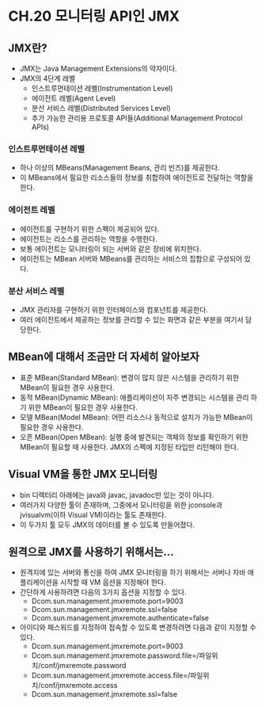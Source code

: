 # CH.20 모니터링 API인 JMX
## JMX란?
- JMX는 Java Management Extensions의 약자이다.
- JMX의 4단계 레벨
  - 인스트루먼테이션 레벨(Instrumentation Level)
  - 에이전트 레벨(Agent Level)
  - 분산 서비스 레벨(Distributed Services Level)
  - 추가 가능한 관리용 프로토콜 API들(Additional Management Protocol APIs)
### 인스트루먼테이션 레벨
- 하나 이상의 MBeans(Management Beans, 관리 빈즈)를 제공한다.
- 이 MBeans에서 필요한 리소스들의 정보를 취합하여 에이전트로 전달하는 역할을 한다.
### 에이전트 레벨
- 에이전트를 구현하기 위한 스펙이 제공되어 있다.
- 에이전트는 리소스를 관리하는 역할을 수행한다.
- 보통 에이전트는 모니터링이 되는 서버와 같은 장비에 위치한다.
- 에이전트는 MBean 서버와 MBeans를 관리하는 서비스의 집합으로 구성되어 있다.
### 분산 서비스 레벨
- JMX 관리자를 구현하기 위한 인터페이스와 컴포넌트를 제공한다.
- 여러 에이전트에서 제공하는 정보를 관리할 수 있는 화면과 같은 부분을 여기서 담당한다.
## MBean에 대해서 조금만 더 자세히 알아보자
- 표준 MBean(Standard MBean): 변경이 많지 않은 시스템을 관리하기 위한 MBean이 필요한 경우 사용한다.
- 동적 MBean(Dynamic MBean): 애플리케이션이 자주 변경되는 시스템을 관리 하기 위한 MBean이 필요한 경우 사용한다.
- 모델 MBean(Model MBean): 어떤 리소스나 동적으로 설치가 가능한 MBean이 필요한 경우 사용한다.
- 오픈 MBean(Open MBean): 실행 중에 발견되는 객체의 정보를 확인하기 위한 MBean이 필요할 때 사용한다. JMX의 스펙에 지정된 타입만 리턴해야 한다.
## Visual VM을 통한 JMX 모니터링
- bin 디렉터리 아래에는 java와 javac, javadoc만 있는 것이 아니다.
- 여러가지 다양한 툴이 존재하며, 그중에서 모니터링을 위한 jconsole과 jvisualvm(이하 Visual VM)이라는 툴도 존재한다.
- 이 두가지 툴 모두 JMX의 데이터를 볼 수 있도록 만들어졌다.
## 원격으로 JMX를 사용하기 위해서는...
- 원격지에 있는 서버와 통신을 하여 JMX 모니터링을 하기 위해서는 서버나 자바 애플리케이션을 시작할 때 VM 옵션을 지정해야 한다.
- 간단하게 사용하려면 다음의 3가지 옵션을 지정할 수 있다.
  - Dcom.sun.management.jmxremote.port=9003
  - Dcom.sun.management.jmxremote.ssl=false
  - Dcom.sun.management.jmxremote.authenticate=false
- 아이디와 패스워드를 지정하여 접속할 수 있도록 변경하려면 다음과 같이 지정할 수 있다.
  - Dcom.sun.management.jmxremote.port=9003
  - Dcom.sun.management.jmxremote.password.file=/파일위치/conf/jmxremote.password
  - Dcom.sun.management.jmxremote.access.file=/파일위치/conf/jmxremote.access
  - Dcom.sun.management.jmxremote.ssl=false